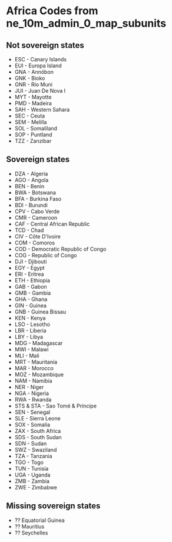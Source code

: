 # Africa Codes from ne_10m_admin_0_map_subunits

## Not sovereign states

- ESC - Canary Islands
- EUI - Europa Island
- GNA - Annóbon
- GNK - Bioko
- GNR - Río Muni
- JUI - Juan De Nova I
- MYT - Mayotte
- PMD - Madeira
- SAH - Western Sahara
- SEC - Ceuta
- SEM - Melilla
- SOL - Somaliland
- SOP - Puntland
- TZZ - Zanzibar

## Sovereign states

- DZA - Algeria
- AGO - Angola
- BEN - Benin
- BWA - Botswana
- BFA - Burkina Faso
- BDI - Burundi
- CPV - Cabo Verde
- CMR - Cameroon
- CAF - Central African Republic
- TCD - Chad
- CIV - Côte D'Ivoire
- COM - Comoros
- COD - Democratic Republic of Congo
- COG - Republic of Congo
- DJI - Djibouti
- EGY - Egypt
- ERI - Eritrea
- ETH - Ethiopia
- GAB - Gabon
- GMB - Gambia
- GHA - Ghana
- GIN - Guinea
- GNB - Guinea Bissau
- KEN - Kenya
- LSO - Lesotho
- LBR - Liberia
- LBY - Libya
- MDG - Madagascar
- MWI - Malawi
- MLI - Mali
- MRT - Mauritania
- MAR - Morocco
- MOZ - Mozambique
- NAM - Namibia
- NER - Niger
- NGA - Nigeria
- RWA - Rwanda
- STS & STA - Sao Tomé & Príncipe
- SEN - Senegal
- SLE - Sierra Leone
- SOX - Somalia
- ZAX - South Africa
- SDS - South Sudan
- SDN - Sudan
- SWZ - Swaziland
- TZA - Tanzania
- TGO - Togo
- TUN - Tunisia
- UGA - Uganda
- ZMB - Zambia
- ZWE - Zimbabwe

## Missing sovereign states

- ?? Equatorial Guinea
- ?? Mauritius
- ?? Seychelles
